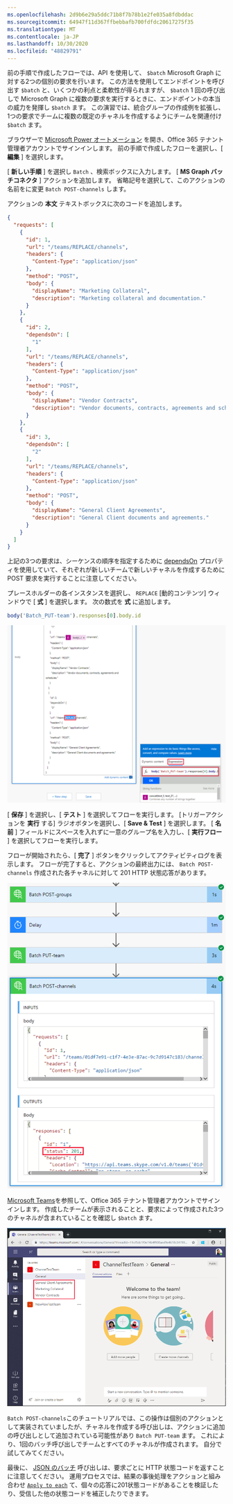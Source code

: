 ```yaml
---
ms.openlocfilehash: 2d9b6e29a5ddc71b8f7b78b1e2fe035a8fdbddac
ms.sourcegitcommit: 64947f11d367ffbebbafb700fdfdc20617275f35
ms.translationtype: MT
ms.contentlocale: ja-JP
ms.lasthandoff: 10/30/2020
ms.locfileid: "48829791"
---
```

<!-- markdownlint-disable MD002 MD041 -->

前の手順で作成したフローでは、API を使用して、 `$batch` Microsoft Graph に対する2つの個別の要求を行います。 この方法を使用してエンドポイントを呼び出す `$batch` と、いくつかの利点と柔軟性が得られますが、 `$batch` 1 回の呼び出しで Microsoft Graph に複数の要求を実行するときに、エンドポイントの本当の威力を発揮し `$batch` ます。 この演習では、統合グループの作成例を拡張し、1つの要求でチームに複数の既定のチャネルを作成するようにチームを関連付け `$batch` ます。

ブラウザーで [Microsoft Power オートメーション](https://flow.microsoft.com) を開き、Office 365 テナント管理者アカウントでサインインします。 前の手順で作成したフローを選択し、[ **編集** ] を選択します。

[ **新しい手順** ] を選択し `Batch` 、検索ボックスに入力します。 [ **MS Graph バッチコネクタ** ] アクションを追加します。 省略記号を選択して、このアクションの名前をに変更 `Batch POST-channels` します。

アクションの **本文** テキストボックスに次のコードを追加します。

```json
{
  "requests": [
    {
      "id": 1,
      "url": "/teams/REPLACE/channels",
      "headers": {
        "Content-Type": "application/json"
      },
      "method": "POST",
      "body": {
        "displayName": "Marketing Collateral",
        "description": "Marketing collateral and documentation."
      }
    },
    {
      "id": 2,
      "dependsOn": [
        "1"
      ],
      "url": "/teams/REPLACE/channels",
      "headers": {
        "Content-Type": "application/json"
      },
      "method": "POST",
      "body": {
        "displayName": "Vendor Contracts",
        "description": "Vendor documents, contracts, agreements and schedules."
      }
    },
    {
      "id": 3,
      "dependsOn": [
        "2"
      ],
      "url": "/teams/REPLACE/channels",
      "headers": {
        "Content-Type": "application/json"
      },
      "method": "POST",
      "body": {
        "displayName": "General Client Agreements",
        "description": "General Client documents and agreements."
      }
    }
  ]
}
```

上記の3つの要求は、シーケンスの順序を指定するために [dependsOn](https://docs.microsoft.com/graph/json-batching#sequencing-requests-with-the-dependson-property) プロパティを使用していて、それぞれが新しいチームで新しいチャネルを作成するために POST 要求を実行することに注意してください。

プレースホルダーの各インスタンスを選択し、 `REPLACE` [動的コンテンツ] ウィンドウで [ **式** ] を選択します。 次の数式を **式** に追加します。

```js
body('Batch_PUT-team').responses[0].body.id
```

![[動的コンテンツ] ウィンドウ内の式のスクリーンショット](./images/dynamic-expression.png)

[ **保存** ] を選択し、[ **テスト** ] を選択してフローを実行します。 [トリガーアクションを **実行** する] ラジオボタンを選択し、[ **Save & Test** ] を選択します。 [ **名前** ] フィールドにスペースを入れずに一意のグループ名を入力し、[ **実行フロー** ] を選択してフローを実行します。

フローが開始されたら、[ **完了** ] ボタンをクリックしてアクティビティログを表示します。 フローが完了すると、アクションの最終出力には、 `Batch POST-channels` 作成された各チャネルに対して 201 HTTP 状態応答があります。

![成功したフローアクティビティログのスクリーンショット](./images/batch-success.png)

[Microsoft Teams](https://teams.microsoft.com)を参照して、Office 365 テナント管理者アカウントでサインインします。 作成したチームが表示されることと、要求によって作成された3つのチャネルが含まれていることを確認し `$batch` ます。

![新しいチームとチャネルが表示されている Teams アプリのスクリーンショット](./images/team-channels.png)

`Batch POST-channels`このチュートリアルでは、この操作は個別のアクションとして実装されていましたが、チャネルを作成する呼び出しは、アクションに追加の呼び出しとして追加されている可能性があり `Batch PUT-team` ます。 これにより、1回のバッチ呼び出しでチームとすべてのチャネルが作成されます。 自分で試してみてください。

最後に、 [JSON のバッチ](https://docs.microsoft.com/graph/json-batching) 呼び出しは、要求ごとに HTTP 状態コードを返すことに注意してください。 運用プロセスでは、結果の事後処理をアクションと組み合わせ [`Apply to each`](https://docs.microsoft.com/power-automate/apply-to-each) て、個々の応答に201状態コードがあることを検証したり、受信した他の状態コードを補正したりできます。
